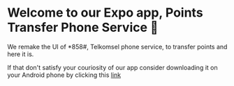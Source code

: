 # Welcome to our Expo app, Points Transfer Phone Service 👋

We remake the UI of *858#, Telkomsel phone service, to transfer points and here it is.


[](https://github.com/user-attachments/assets/a3f6681d-49d3-401f-a3a4-c6dfe25a02f6)


If that don't satisfy your couriosity of our app consider downloading it on your Android phone by clicking this [link](https://expo.dev/accounts/ananda17gb/projects/credittransfer/builds/1ac75532-80e6-4e3e-9c70-fd28dc0cd52f)
